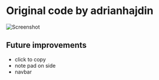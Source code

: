 # Original code by adrianhajdin


![Screenshot](AppScreen.png)

## Future improvements
- click to copy
- note pad on side
- navbar 
